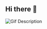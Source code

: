 ## Hi there 👋
![Gif Description](https://media4.giphy.com/media/v1.Y2lkPTc5MGI3NjExM3F3eW92OXBuam8wdzBraW1jNzBvdHY0MWd6eDhmZjViZGJzZ3lnOCZlcD12MV9pbnRlcm5hbF9naWZfYnlfaWQmY3Q9Zw/ssq8oGi0pPO5rMLrEV/giphy.gif)


<!--
**Tiarawr/Tiarawr** is a ✨ _special_ ✨ repository because its `README.md` (this file) appears on your GitHub profile.

Here are some ideas to get you started:

- 🔭 I’m currently working on ...
- 🌱 I’m currently learning ...
- 👯 I’m looking to collaborate on ...
- 🤔 I’m looking for help with ...
- 💬 Ask me about ...
- 📫 How to reach me: ...
- 😄 Pronouns: ...
- ⚡ Fun fact: ...
-->
